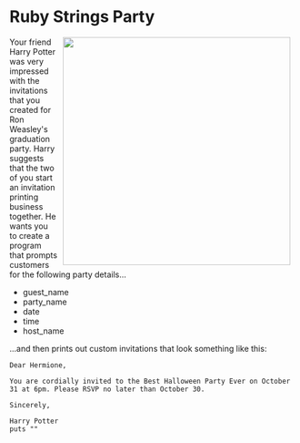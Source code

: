# Ruby Strings Party

<img src="https://s3.amazonaws.com/after-school-assets/hogwarts.jpg" width="400px" align="right" hspace="10">

Your friend Harry Potter was very impressed with the invitations that you created for Ron Weasley's graduation party. Harry suggests that the two of you start an invitation printing business together. He wants you to create a program that prompts customers for the following party details...

* guest_name
* party_name
* date
* time
* host_name

...and then prints out custom invitations that look something like this:

```
Dear Hermione,

You are cordially invited to the Best Halloween Party Ever on October 31 at 6pm. Please RSVP no later than October 30.

Sincerely,

Harry Potter
puts ""